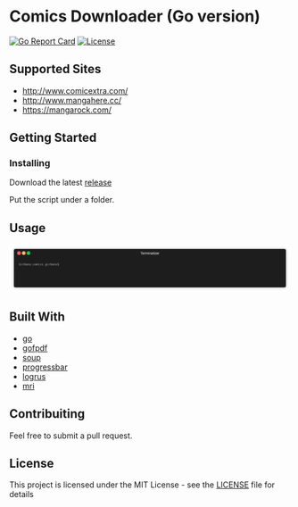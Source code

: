 # Comics Downloader (Go version)

[![Go Report Card](https://goreportcard.com/badge/github.com/Girbons/go-comics-downloader)](https://goreportcard.com/report/github.com/Girbons/go-comics-downloader)
[![License](https://img.shields.io/badge/license-MIT-blue.svg)](LICENSE)

## Supported Sites

- http://www.comicextra.com/
- http://www.mangahere.cc/
- https://mangarock.com/

## Getting Started

### Installing

Download the latest [release](https://github.com/Girbons/go-comics-downloader/releases)

Put the script under a folder.

## Usage

<img src="img/usage.gif?raw=true" />

## Built With

- [go](https://github.com/golang/go)
- [gofpdf](https://github.com/jung-kurt/gofpdf)
- [soup](https://github.com/anaskhan96/soup)
- [progressbar](https://github.com/schollz/progressbar)
- [logrus](https://github.com/sirupsen/logrus)
- [mri](https://github.com/BakeRolls/mri/blob/master/mri.go)

## Contribuiting

Feel free to submit a pull request.

## License

This project is licensed under the MIT License - see the [LICENSE](LICENSE) file for details
